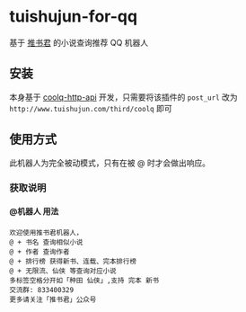 # tuishujun-for-qq
基于 [推书君](https://www.tuishujun.com) 的小说查询推荐 QQ 机器人

## 安装

本身基于 [coolq-http-api](https://github.com/richardchien/coolq-http-api) 开发，只需要将该插件的 `post_url` 改为 `http://www.tuishujun.com/third/coolq` 即可

## 使用方式

此机器人为完全被动模式，只有在被 @ 时才会做出响应。

### 获取说明

#### @机器人 用法

```
欢迎使用推书君机器人，
@ + 书名 查询相似小说
@ + 作者 查询作者
@ + 排行榜 获得新书、连载、完本排行榜
@ + 无限流、仙侠 等查询对应小说
多标签空格分开如「种田 仙侠」,支持 完本 新书
交流群: 833400329
更多请关注「推书君」公众号
```
